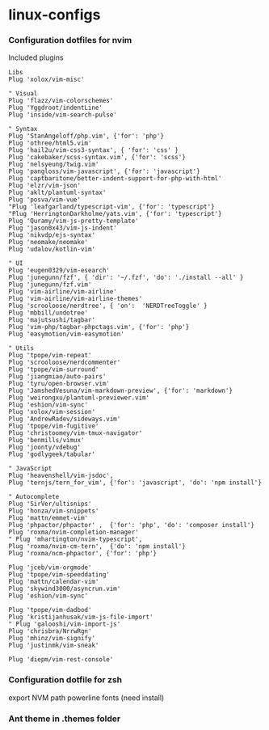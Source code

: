 # linux-configs

### Configuration dotfiles for nvim

Included plugins

    Libs
    Plug 'xolox/vim-misc'

    " Visual
    Plug 'flazz/vim-colorschemes'
    Plug 'Yggdroot/indentLine'
    Plug 'inside/vim-search-pulse'

    " Syntax
    Plug 'StanAngeloff/php.vim', {'for': 'php'}
    Plug 'othree/html5.vim'
    Plug 'hail2u/vim-css3-syntax', { 'for': 'css' }
    Plug 'cakebaker/scss-syntax.vim', {'for': 'scss'}
    Plug 'nelsyeung/twig.vim'
    Plug 'pangloss/vim-javascript', {'for': 'javascript'}
    Plug 'captbaritone/better-indent-support-for-php-with-html'
    Plug 'elzr/vim-json'
    Plug 'aklt/plantuml-syntax'
    Plug 'posva/vim-vue'
    "Plug 'leafgarland/typescript-vim', {'for': 'typescript'}
    "Plug 'HerringtonDarkholme/yats.vim', {'for': 'typescript'}
    Plug 'Quramy/vim-js-pretty-template'
    Plug 'jason0x43/vim-js-indent'
    Plug 'nikvdp/ejs-syntax'
    Plug 'neomake/neomake'
    Plug 'udalov/kotlin-vim'

    " UI
    Plug 'eugen0329/vim-esearch'
    Plug 'junegunn/fzf', { 'dir': '~/.fzf', 'do': './install --all' }
    Plug 'junegunn/fzf.vim'
    Plug 'vim-airline/vim-airline'
    Plug 'vim-airline/vim-airline-themes'
    Plug 'scrooloose/nerdtree', { 'on':  'NERDTreeToggle' }
    Plug 'mbbill/undotree'
    Plug 'majutsushi/tagbar'
    Plug 'vim-php/tagbar-phpctags.vim', {'for': 'php'}
    Plug 'easymotion/vim-easymotion'

    " Utils
    Plug 'tpope/vim-repeat'
    Plug 'scrooloose/nerdcommenter'
    Plug 'tpope/vim-surround'
    Plug 'jiangmiao/auto-pairs'
    Plug 'tyru/open-browser.vim'
    Plug 'JamshedVesuna/vim-markdown-preview', {'for': 'markdown'}
    Plug 'weirongxu/plantuml-previewer.vim'
    Plug 'eshion/vim-sync'
    Plug 'xolox/vim-session'
    Plug 'AndrewRadev/sideways.vim'
    Plug 'tpope/vim-fugitive'
    Plug 'christoomey/vim-tmux-navigator'
    Plug 'benmills/vimux'
    Plug 'joonty/vdebug'
    Plug 'godlygeek/tabular'

    " JavaScript
    Plug 'heavenshell/vim-jsdoc',
    Plug 'ternjs/tern_for_vim', {'for': 'javascript', 'do': 'npm install'}

    " Autocomplete
    Plug 'SirVer/ultisnips'
    Plug 'honza/vim-snippets'
    Plug 'mattn/emmet-vim'
    Plug 'phpactor/phpactor' ,  {'for': 'php', 'do': 'composer install'}
    Plug 'roxma/nvim-completion-manager'
    " Plug 'mhartington/nvim-typescript',
    Plug 'roxma/nvim-cm-tern',  {'do': 'npm install'}
    Plug 'roxma/ncm-phpactor', {'for': 'php'}

    Plug 'jceb/vim-orgmode'
    Plug 'tpope/vim-speeddating'
    Plug 'mattn/calendar-vim'
    Plug 'skywind3000/asyncrun.vim'
    Plug 'eshion/vim-sync'

    Plug 'tpope/vim-dadbod'
    Plug 'kristijanhusak/vim-js-file-import'
    " Plug 'galooshi/vim-import-js'
    Plug 'chrisbra/NrrwRgn'
    Plug 'mhinz/vim-signify'
    Plug 'justinmk/vim-sneak'

    Plug 'diepm/vim-rest-console'
   
### Configuration dotfile for zsh
export NVM path
powerline fonts (need install)

### Ant theme in .themes folder
